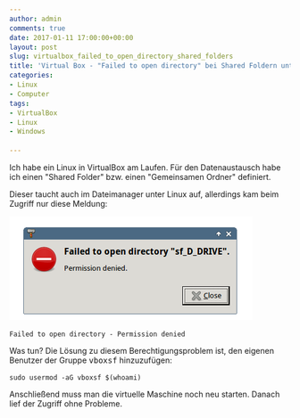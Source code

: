 ```yaml
---
author: admin
comments: true
date: 2017-01-11 17:00:00+00:00
layout: post
slug: virtualbox_failed_to_open_directory_shared_folders
title: 'Virtual Box - "Failed to open directory" bei Shared Foldern unter Linux'
categories:
- Linux
- Computer
tags:
- VirtualBox
- Linux
- Windows

---
```


Ich habe ein Linux in VirtualBox am Laufen. Für den Datenaustausch habe ich einen "Shared Folder" bzw. einen "Gemeinsamen Ordner" definiert. 

Dieser taucht auch im Dateimanager unter Linux auf, allerdings kam beim Zugriff nur diese Meldung:

![](/assets/uploads/2017/1/virtualbox.png)

	Failed to open directory - Permission denied
	
Was tun? Die Lösung zu diesem Berechtigungsproblem ist, den eigenen Benutzer der Gruppe <kbd>vboxsf</kbd> hinzuzufügen:

	sudo usermod -aG vboxsf $(whoami)
	
Anschließend muss man die virtuelle Maschine noch neu starten. Danach lief der Zugriff ohne Probleme.